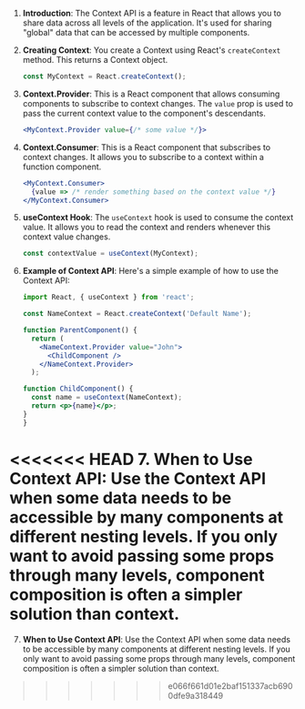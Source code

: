 1. **Introduction**: The Context API is a feature in React that allows you to share data across all levels of the application. It's used for sharing "global" data that can be accessed by multiple components.

2. **Creating Context**: You create a Context using React's `createContext` method. This returns a Context object.
   ```jsx
   const MyContext = React.createContext();
   ```

3. **Context.Provider**: This is a React component that allows consuming components to subscribe to context changes. The `value` prop is used to pass the current context value to the component's descendants.
   ```jsx
   <MyContext.Provider value={/* some value */}>
   ```

4. **Context.Consumer**: This is a React component that subscribes to context changes. It allows you to subscribe to a context within a function component.
   ```jsx
   <MyContext.Consumer>
     {value => /* render something based on the context value */}
   </MyContext.Consumer>
   ```

5. **useContext Hook**: The `useContext` hook is used to consume the context value. It allows you to read the context and renders whenever this context value changes.
   ```jsx
   const contextValue = useContext(MyContext);
   ```

6. **Example of Context API**: Here's a simple example of how to use the Context API:
   ```jsx
   import React, { useContext } from 'react';

   const NameContext = React.createContext('Default Name');
   
   function ParentComponent() {
     return (
       <NameContext.Provider value="John">
         <ChildComponent />
       </NameContext.Provider>
     );

   function ChildComponent() {
     const name = useContext(NameContext);
     return <p>{name}</p>;
   }
   }
   ```

<<<<<<< HEAD
7. **When to Use Context API**: Use the Context API when some data needs to be accessible by many components at different nesting levels. If you only want to avoid passing some props through many levels, component composition is often a simpler solution than context.
=======
7. **When to Use Context API**: Use the Context API when some data needs to be accessible by many components at different nesting levels. If you only want to avoid passing some props through many levels, component composition is often a simpler solution than context.
>>>>>>> e066f661d01e2baf151337acb6900dfe9a318449
